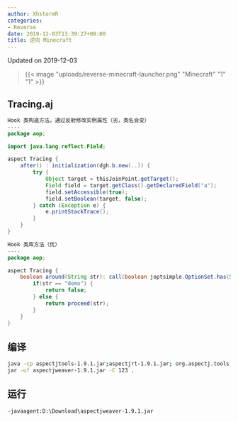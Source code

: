 ```yaml
---
author: XhstormR
categories:
- Reverse
date: 2019-12-03T13:39:27+08:00
title: 逆向 Minecraft
---
```


<!--more-->

Updated on 2019-12-03

> {{< image "uploads/reverse-minecraft-launcher.png" "Minecraft" "1" "1" >}}

## Tracing.aj
```java
Hook 类构造方法，通过反射修改实例属性（劣，类名会变）
----
package aop;

import java.lang.reflect.Field;

aspect Tracing {
    after() : initialization(dgh.b.new(..)) {
        try {
            Object target = thisJoinPoint.getTarget();
            Field field = target.getClass().getDeclaredField("a");
            field.setAccessible(true);
            field.setBoolean(target, false);
        } catch (Exception e) {
            e.printStackTrace();
        }
    }
}

Hook 类库方法（优）
----
package aop;

aspect Tracing {
    boolean around(String str): call(boolean joptsimple.OptionSet.has(String)) && args(str) {
        if(str == "demo") {
            return false;
        } else {
            return proceed(str);
        }
    }
}
```

## 编译
```bash
java -cp aspectjtools-1.9.1.jar;aspectjrt-1.9.1.jar; org.aspectj.tools.ajc.Main -d 123 -outxml -1.8 -Xlint:ignore Tracing.aj
jar -uf aspectjweaver-1.9.1.jar -C 123 .
```

## 运行
```bash
-javaagent:D:\Download\aspectjweaver-1.9.1.jar
```
